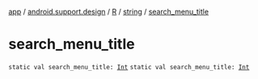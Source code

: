 [app](../../../index.md) / [android.support.design](../../index.md) / [R](../index.md) / [string](index.md) / [search_menu_title](.)

# search_menu_title

`static val search_menu_title: `[`Int`](https://kotlinlang.org/api/latest/jvm/stdlib/kotlin/-int/index.html)
`static val search_menu_title: `[`Int`](https://kotlinlang.org/api/latest/jvm/stdlib/kotlin/-int/index.html)